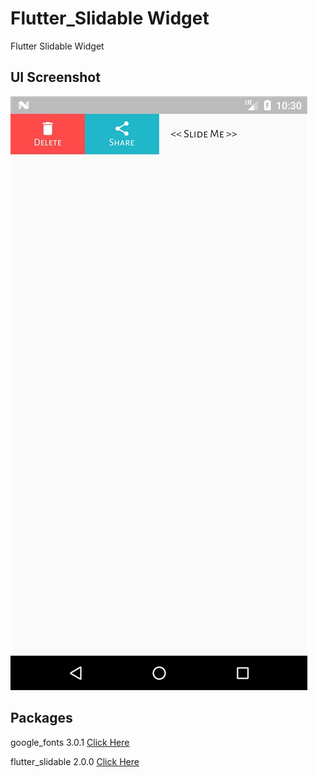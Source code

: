 # Flutter_Slidable Widget

Flutter Slidable Widget


## UI Screenshot

![](screenshot/Screenshot.jpg)

## Packages

google_fonts 3.0.1 [Click Here](https://pub.dev/packages/google_fonts)

flutter_slidable 2.0.0 [Click Here](https://pub.dev/packages/flutter_slidable)


